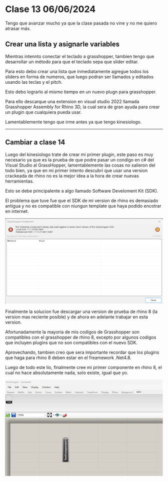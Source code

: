 # Clase 13 06/06/2024

Tengo que avanzar mucho ya que la clase pasada no vine y no me quiero atrasar más.

## Crear una lista y asignarle variables

Mientras intennto conectar el teclado a grasshopper, tambien tengo que desarrollar un método para que el teclado sepa que slider editar.

Para esto debo crear una lista que inmediatamente agregue todos los sliders en forma de numeros, que luego podran ser llamados y editados usando las teclas y el pitch.

Esto debo lograrlo al mismo tiempo en un nuevo plugn para grasshopper.

Para ello descarque una extension en visual studio 2022 llamada Grasshopper Assembly for Rhino 3D, la cual sera de gran ayuda para crear un plugin que cualquiera pueda usar.

Lamentablemente tengo que irme antes ya que tengo kinesiologo.

-------------------------------------------------------------------------------------------------------------------------------------------------------------------------------

## Cambiar a clase 14

Luego del kinesiologo trate de crear mi primer plugin, este paso es muy necesario ya que es la prueba de que podre pasar un condigo en c# del Visual Studio al GrassHopper, lamentablemente las cosas no salieron del todo bien, ya que en mi primer intento descubrí que usar una version crackeada de rhino no es la mejor idea a la hora de crear nuevas herramientas.

Esto se debe principalente a algo llamado Software Develoment Kit (SDK).

El problema que tuve fue que el SDK de mi version de rhino es demasiado antigua y no es compatible con niungun template que haya podido encotrar en internet.

![captura de pantalla de error](./imagenError.png)

Finalmente la solucion fue descargar una version de prueba de rhino 8 (la version mas reciente posible) y de ahora en adelante trabajar en esta version.

Afortunadamente la mayoria de mis codigos de Grasshopper son compatibles con el grasshopper de rhino 8, excepto por algunos codigos que incluyen plugins que no son compatibles con el nuevo SDK.

Aprovechando, tambien creo que sera importante recordar que los plugins que haga para rhino 8 deben estar en el freamework .Net4.8.

Luego de todo este lío, finalmente cree mi primer componente en rhino 8, el cual no hace absolutamente nada, solo existe, igual que yo.

![captura de pantalla de rhino 8](./imagenRhino8.png)
